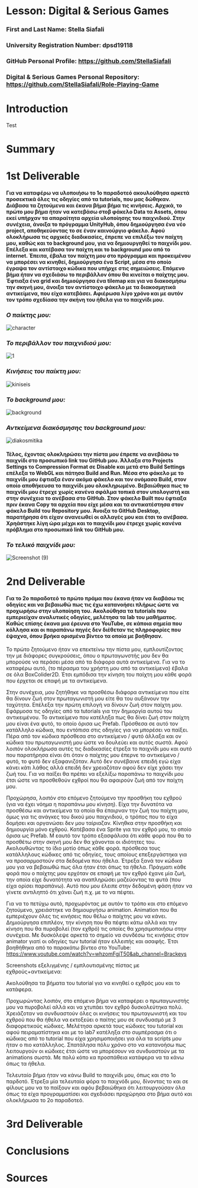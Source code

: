# Lesson: Digital & Serious Games

### First and Last Name: Stella Siafali
### University Registration Number: dpsd19118
### GitHub Personal Profile: https://github.com/StellaSiafali
### Digital & Serious Games Personal Repository: https://github.com/StellaSiafali/Role-Playing-Game

# Introduction

Test

# Summary


# 1st Deliverable
 
#### Για να καταφέρω να υλοποιήσω το 1ο παραδοτεό ακουλούθησα αρκετά προσεκτικά όλες τις οδηγίες από τα tutorials, που μας δώθηκαν. Διάβασα τα ζητούμενα και έκανα βήμα βήμα τις κινήσεις. Αρχικά, το πρώτο μου βήμα ήταν να κατεβάσω στοβ φάκελο Data τα Assets, όπου εκεί υπήρχαν τα απαραίτητα αρχεία υλοποίησης του παιχνιδιού. Στην συνέχεια, άνοιξα το πρόγραμμα UnityHub, όπου δημιούργησα ένα νέο project, αποθηκεύοντας το σε έναν καινούργιο φάκελο. Αφού ολοκλήρωσα τις αρχικές διαδικασίες, έπρεπε να επιλέξω τον παίχτη μου, καθώς και το background μου, για να δημιουργηθεί το παιχνίδι μου. Επέλεξα και κατέβασα τον παίχτη και το background μου από το internet. Έπειτα, έβαλα τον παίχτη μου στο πρόγραμμα και προκειμένου να μπορέσει να κινηθεί, δημιούργησα ένα Script, μέσα στο οποίο έγραψα τον αντίστοιχο κώδικα που υπήρχε στις σημειώσεις. Επόμενο βήμα ήταν να σχεδιάσω το περιβάλλον όπου θα κινείται ο παίχτης μου. Έφτιαξα ένα grid και δημιούργησα ένα tilemap και για να διακοσμήσω την σκηνή μου, άνοιξα τον αντίστοιχο φάκελο με τα διακοσμητικά αντικείμενα, που είχα κατεβάσει. Αφιέρωσα λίγο χρόνο και με αυτόν τον τρόπο σχεδίασα την σκήνη του ήθελα για το παιχνίδι μου. 

### ***Ο παίκτης μου:***

![character](https://user-images.githubusercontent.com/100956284/201400235-ede8b54e-2fb5-46df-a893-55f2046b5456.png)

### ***Το περιβάλλον του παιχνιδιού μου:***

![1](https://user-images.githubusercontent.com/100956284/201400354-10c819f7-7e42-48e5-a8b1-3842b820c601.png)

### ***Κινήσεις του παίκτη μου:***

![kiniseis](https://user-images.githubusercontent.com/100956284/201400610-33a36202-e95a-4a28-aa65-4c742c6e18d3.png)

### ***Το background μου:***

![background](https://user-images.githubusercontent.com/100956284/201400418-1b209c68-3fa6-46d1-9cec-d86910960d6a.png)

### ***Αντκείμενα διακόσμησης του background μου:***

![diakosmitika](https://user-images.githubusercontent.com/100956284/201400450-caef72c6-97b0-407a-a254-d1df73dd9583.png)

#### Τέλος, έχοντας ολοκληρώσει την πίστα μου έπρεπε να ανεβάσω το παιχνίδι στο προσωπικό link του GitHub μου. Άλλαξα στο Projects Settings το Compression Format σε Disable και μετά στο Build Settings επέλεξα το WebGL και πάτησα Build and Run. Μέσα στο φάκελο με το παιχνίδι μου έφτιαξα έναν ακόμα φάκελο και τον ονόμασα Build, στον οποίο  αποθήκευσα το παιχνίδι μου ολοκληρωμένο. Βεβαιώθηκα πως το παιχνίδι μου έτρεχε χωρίς κανένα σφάλμα τοπικά στον υπολογιστή και στην συνέχεια το ανέβασα στο GitHub. Στον φάκελο Built που έφτιαξα πριν έκανα Copy τα αρχεία που είχε μέσα και τα αντικατέστησα στον φάκελο Build του Repository μου. Άνοιξα το GitHub Desktop, παρατήρησα ότι είχαν ανανεωθεί οι αλλαγές μου και έτσι το ανέβασα. Χρηάστηκε λίγη ώρα μέχρι και το παιχνίδι μου έτρεχε χωρίς κανένα πρόβλημα στο προσωπικό link του GitHub μου.

### ***Το τελικό παιχνίδι μου:***

![Screenshot (9)](https://user-images.githubusercontent.com/100956284/201402631-b8da9f39-f9cf-4a91-a77d-0d38a0ddc85d.png)


# 2nd Deliverable

#### Για το 2ο παραδοτεό το πρώτο πράμα που έκανα ήταν να διαβάσω τις οδηγίες και να βεβαιωθώ πως τις έχω κατανοήσει πλήρως ώστε να προχωρήσω στην υλοποίηση του. Ακολούθησα τα tutorials που εμπεριείχαν αναλυτικές οδηγίες, μελέτησα τα lab του μαθήματος. Καθώς επίσης έκανα μια έρευνα στο YouTube, σε κάποια σημεία που κόλλησα και οι παραπάνω πηγές δεν διέθεταν τις πληροφορίες που έψαχνα, όπου βρήκα ορισμένα βίντεο τα οποία με βοήθησαν.

Το πρώτο ζητούμενο ήταν να επεκτείνω την πίστα μου, εμπλουτίζοντας την με διάφορες συγκρούσεις, όπου ο πρωταγωνστής μου δεν θα μπορούσε να περάσει μέσα από τα διάφορα αυτά αντικείμενα. Για να το καταφέρω αυτό, (το πέρασμα του χρήστη μου από τα αντικείμενα) έβαλα σε όλα BoxColider2D. Έτσι εμπόδισα την κίνηση του παίχτη μου κάθε φορά που έρχεται σε επαφή με τα αντικείμενα. 

Στην συνέχεια, μου ζητήθηκε να προσθέσω διάφορα αντικείμενα που είτε θα δίνουν ζωή στον πρωταγωνιστή μου είτε θα του αυξάνουν την ταχύτητα. Επέλεξα την πρώτη επιλογή να δίνουν ζωή στον παίχτη μου. Εφάρμοσα τις οδηγίες από τα tutorials για την δημιοργία αυτού του αντικειμένου. Το αντικείμενο που κατέληξα πως θα δίνει ζωή στον παίχτη μου είναι ένα φυτό, το οποίο όρισα ως Prefab. Πρόσθεσα σε αυτό τον κατάλληλο κώδικα, που εντόπισα στις οδηγίες για να μπορέσει να παίξει. Πέρα από τον κώδικα πρόσθεσα στο αντικείμενο / φυτό άλλαξα και ον κώδικα του πρωταγωνιστή μου ώστε να δουλεύει και αυτός σωστά. Αφού λοιπόν ολοκλήρωσα αυτές τις διαδικασίες έτρεξα το παιχνίδι μου και αυτό που παρατήρησα είναι ότι όταν ο παίχτης μου έπερνε το αντικείμενο / φυτό, το φυτό δεν εξαφανιζόταν. Αυτό δεν συνέβαινε επειδή εγώ είχα κάνει κάτι λάθος αλλά επειδή δεν χρειαζόταν αφού δεν είχε χάσει την ζωή του. Για να παίξει θα πρέπει να εξελίξω παραπάνω το παιχνίδι μου έτσι ώστε να προσθεθούν εχθροί που θα αφαιρούν ζωή από τον παίχτη μου. 

Προχώρησα, λοιπόν στο επόμενο ζητούμενο την προσθήκη του εχθρού (για να έχει νόημα η παραπάνω μου κίνηση). Είχα την δυνατότα να προσθέσω και αντικείμενα τα οποία θα έπαιρναν την ζωή του παίχτη μου, όμως για τις ανάγκες του δικού μου παιχνιδιού, ο τρόπος που το είχα δομήσει και οργανώσει δεν μου ταίριαζαν. Κίνηθκα στην προσθήκη και δημιουργία μόνο εχθρού. Κατέβασα ένα Sprite για τον εχθρό μου, το οποίο όρισα ως Prefab. Μ εαυτό τον τρόπο εξασφάλισα ότι κάθε φορά που θα το προσθέτω στην σκηνή μου δεν θα χάνονται οι ιδιότητες του. Ακολουθώντας το ίδιο μοτίο όπως κάθε φορά. πρόσθεσα τους κατάλληλους κώδικες από τις οδηγίες, τους αποίους επεξεργάστηκα για να προσαρμοστούν στα δεδομένα που ήθελα. Έτρεξα ξανά τον κώδικα μου για να βεβαιωθώ πως όλα ήταν έτσι όπως τα ήθελα. Πράγματι κάθε φορά που ο παίχτης μου ερχόταν σε επαφή με τον εχθρό έχανε μία ζωή, την οποία είχε δυνατότητα να αναπληρώσει μαζεύοντας τα φυτά (που είχα ορίσει παραπάνω). Αυτό που μου έλειπε στην δεδομένη φάση ήταν να γίνετε αντιληπτό ότι χάνει ζωή π.χ. με το να πέφτει.

Για να το πετύχω αυτό, προχωρόντας με αυτόν το τρόπο και στο επόμενο ζητούμενο, χρειάστηκε να δημιουργήσω animation. Αnimation που θα εμπεριέχουν όλες τις κινήσεις που θέλω ο παίχτης μου να κάνει. Δημιούργησα επιπλέον, την κίνηση που θα πέφτει κάτω αλλά και την κίνηση που θα πυροβολεί (τον εχθρό) τις οποίες θα χρησιμοποιήσω στην συνέχεια. Με δυσκόλεψε αρκετά το σημείο να συνδέσω τις κινήσεις στον animator γιατί οι οδηγίες των tutorial ήταν ελλειπής και ασαφής. Έτσι βοηθήθηκα από το παρακάτω βίντεο στο YouTube: https://www.youtube.com/watch?v=whzomFgjT50&ab_channel=Brackeys

Screenshots εξελιγμένης / εμπλουτισμένης πίστας με εχθρούς+αντικείμενα:

Ακολούθησα τα βήματα του tutorial για να κινηθεί ο εχθρός μου και το κατάφερα.

Προχωρώντας λοιπόν, στο επόμενο βήμα να καταφέρει ο πρωταγωνιστής μου να πυροβολεί αλλά και να χτυπάει τον εχθρό δυσκολεύτηκα πολύ. Χρειάζοταν να συνδυαστούν όλες οι κινήσεις του πρωταγωνιστή και του εχθρού που θα ήθελα να εκτοξεύει ο παίτης μου σε συνδυασμό με 3 διαφορετικούς κώδικες. Μελέτησα αρκετά τους κώδικες του tutorial και αφού πειραματίστηκα και με το lab7 κατέληξα στο συμπέρασμα ότι ο κώδικας από το tutorial που είχα χρησιμοποιήσει για όλα τα scripts μου ήταν ο πιο κατάλληλος. Σπατάλησα πόλυ χρόνο στο να κατανοήσω πως λειτουργούν οι κώδικες έτσι ώστε να μπορέσουν να συνδυαστούν με τα animations σωστά. Με πολύ κόπο κα προσπάθεια κατάφερα να τα κάνω όπως τα ήθελα. 

Τελευταίο βήμα ήταν να κάνω Build το παιχνίδι μου, όπως και στο 1ο παρδοτό. Έτρεξα μία τελευταία φόρα το παιχνόδι μου, δίνοντας το και σε φίλους μου να το παίξουν και αφόυ βεβαιώθηκα ότι λειτουργούσαν όλα όπως τα είχα προγραμματίσει και σχεδιάσει προχώρησα στο βήμα αυτό και ολοκλήρωσα το 2ο παραδοτεό.





# 3rd Deliverable 


# Conclusions


# Sources
